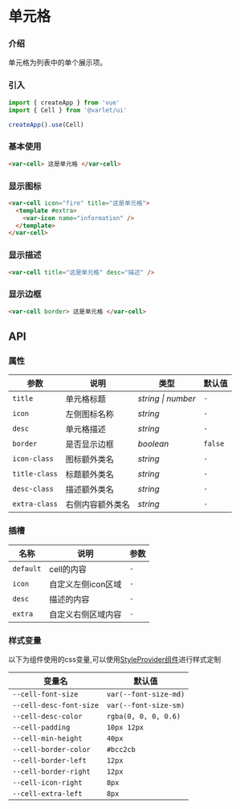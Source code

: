 # 单元格

### 介绍

单元格为列表中的单个展示项。

### 引入

```js
import { createApp } from 'vue'
import { Cell } from '@varlet/ui'

createApp().use(Cell)
```

### 基本使用

```html
<var-cell> 这是单元格 </var-cell>
```

### 显示图标
```html
<var-cell icon="fire" title="这是单元格">
  <template #extra>
    <var-icon name="information" />
  </template>
</var-cell>
```

### 显示描述
```html
<var-cell title="这是单元格" desc="描述" />
```

### 显示边框
```html
<var-cell border> 这是单元格 </var-cell>
```

## API

### 属性

| 参数 | 说明 | 类型 | 默认值 |
| ----- | -------------- | -------- | ---------- |
| `title` | 单元格标题	| _string \| number_ | `-` |
| `icon` | 左侧图标名称 | _string_ | `-` |
| `desc` | 单元格描述 | _string_ | `-` |
| `border` | 是否显示边框 | _boolean_ | `false` |
| `icon-class` | 图标额外类名 | _string_ | `-` |
| `title-class` | 标题额外类名 | _string_ | `-` |
| `desc-class` | 描述额外类名 | _string_ | `-` |
| `extra-class` | 右侧内容额外类名 | _string_ | `-` |

### 插槽

| 名称 | 说明 | 参数 |
| ----- | -------------- | -------- |
| `default` | cell的内容 | `-` |
| `icon` | 自定义左侧icon区域 | `-` |
| `desc` | 描述的内容 | `-` |
| `extra` | 自定义右侧区域内容 | `-` |

### 样式变量
以下为组件使用的css变量,可以使用[StyleProvider组件](#/zh-CN/style-provider)进行样式定制

| 变量名 | 默认值 |
| --- | --- |
| `--cell-font-size` | `var(--font-size-md)` |
| `--cell-desc-font-size` | `var(--font-size-sm)` |
| `--cell-desc-color` | `rgba(0, 0, 0, 0.6)` |
| `--cell-padding` | `10px 12px` |
| `--cell-min-height` | `40px` |
| `--cell-border-color` | `#bcc2cb` |
| `--cell-border-left` | `12px` |
| `--cell-border-right` | `12px` |
| `--cell-icon-right` | `8px` |
| `--cell-extra-left` | `8px` |
